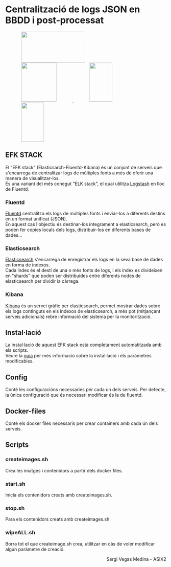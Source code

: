 # Centralització de logs JSON en BBDD i post-processat

<div>
<a href="http://www.fluentd.org/">
  <img src="http://www.fluentd.org/assets/img/miscellany/fluentd-logo.png" width="200" height="97" hspace="50" />
</a>

<a href="https://www.elastic.co/products/elasticsearch">
  <img src="https://static-www.elastic.co/assets/blt5206a5d68cf558f0/elastic-elasticsearch-fw.svg?q=120" width="110" height="122" hspace="50" />
</a>

<a href="https://www.elastic.co/products/kibana">
  <img src="https://static-www.elastic.co/assets/blt1227b0c93c157e40/elastic-kibana-fw.svg?q=120" width="71" height="122" hspace="50" />
</a>

<a href="https://www.elastic.co/products/beats">
  <img src="https://static-www.elastic.co/assets/blt9f8a54fa67d86645/elastic-beats-fw.svg?q=120" width="71" height="122" hspace="50" />
</a>
</div>


## EFK STACK

El "EFK stack" (Elasticsarch-Fluentd-Kibana) és un conjunt de serveis que s'encarrega de centralitzar logs de múltiples fonts a més de oferir una manera de visualitzar-los.  
És una variant del més conegut "ELK stack", el qual utilitza [Logstash](https://www.elastic.co/products/logstash) en lloc de Fluentd.


### Fluentd

[Fluentd](http://www.fluentd.org/) centralitza els logs de múltiples fonts i enviar-los a diferents destins en un format unificat (JSON).  
En aquest cas l'objectiu és destinar-los íntegrament a elasticsearch, però es poden fer copies locals dels logs, distribuir-los en diferents bases de dades...


### Elasticsearch

[Elasticsearch](https://www.elastic.co/products/elasticsearch) s'encarrega de enregistrar els logs en la seva base de dades en forma de indexos.  
Cada índex és el destí de una o més fonts de logs, i els índex es divideixen en "shards" que poden ser distribuides entre diferents nodes de elasticsearch per dividir la càrrega.

### Kibana

[Kibana](https://www.elastic.co/products/kibana) és un servei gràfic per elasticsearch, permet mostrar dades sobre els logs continguts en els índexos de elasticsearch, a més pot (mitjançant serveis adicionals) rebre informació del sistema per la monitorització.
  
  
  
  
## Instal·lació

La instal·lació de aquest EFK stack està completament automatitzada amb els scripts.  
Veure la [guia](userguide.md) per més informació sobre la instal·lació i els paràmetres modificables.
  
  
  
  
## Config

Conté les configuracións necessaries per cada un dels serveis.
Per defecte, la única configuració que és necessari modificar és la de fluentd.
  
  
  
  
## Docker-files

Conté els docker files necessaris per crear containers amb cada ún dels serveis.

  
  
  
## Scripts

### createimages.sh

Crea les imatges i contenidors a partir dels docker files. 

### start.sh

Inicia els contenidors creats amb createimages.sh.

### stop.sh

Para els contenidors creats amb createimages.sh

### wipeALL.sh

Borra tot el que createimage.sh crea, utilitzar en càs de voler modificar algún paràmetre de creació.


  
  
  



<p align="right" >Sergi Vegas Medina - ASIX2</p>
